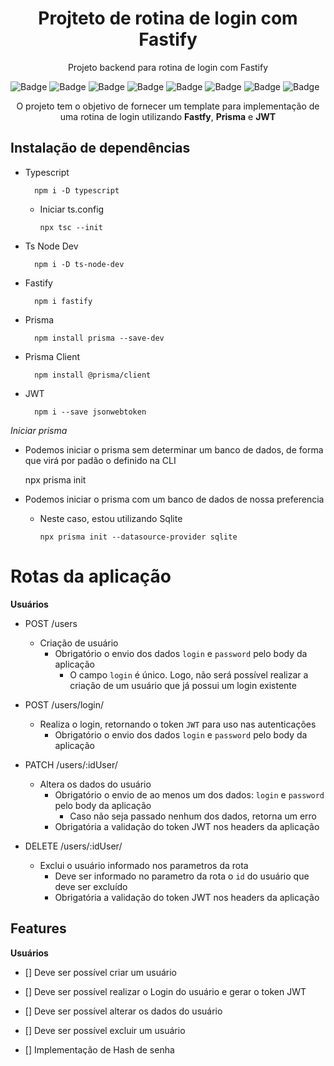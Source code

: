 <h1 align="center">Projteto de rotina de login com Fastify</h1>

<p align="center">Projeto backend para rotina de login com Fastify</p>

![Badge](https://img.shields.io/badge/Version-1.0.0-yellow?style=for-the-badge&logo=ghost)
![Badge](https://img.shields.io/badge/Typescript-^4.9.5-blue?style=for-the-badge&logo=ghost)
![Badge](https://img.shields.io/badge/Prisma-4.11.0-blue?style=for-the-badge&logo=ghost)
![Badge](https://img.shields.io/badge/Prisma_Client-^4.11.0-blue?style=for-the-badge&logo=ghost)
![Badge](https://img.shields.io/badge/Fastify-^4.14.1-lightgrey?style=for-the-badge&logo=ghost)
![Badge](https://img.shields.io/badge/JWT-^9.0.0-ff69b4?style=for-the-badge&logo=ghost)
![Badge](https://img.shields.io/badge/License-MIT-brightgreen?style=for-the-badge&logo=ghost)
![Badge](https://img.shields.io/badge/Status-In_progress-%237159c1?style=for-the-badge&logo=ghost)

<p align="center">O projeto tem o objetivo de fornecer um template para implementação de uma rotina de login utilizando <b>Fastfy</b>, <b>Prisma</b> e <b>JWT</b></p>

## Instalação de dependências

- Typescript

        npm i -D typescript
    
    - Iniciar ts.config

        ```
        npx tsc --init
        ```

- Ts Node Dev

        npm i -D ts-node-dev

- Fastify

        npm i fastify

- Prisma

        npm install prisma --save-dev

- Prisma Client

        npm install @prisma/client

- JWT

        npm i --save jsonwebtoken

*Iniciar prisma*

- Podemos iniciar o prisma sem determinar um banco de dados, de forma que virá por padão o definido na CLI
    
    npx prisma init

- Podemos iniciar o prisma com um banco de dados de nossa preferencia

    - Neste caso, estou utilizando Sqlite

        ```
        npx prisma init --datasource-provider sqlite
        ```

# Rotas da aplicação

**Usuários**

- POST /users
    - Criação de usuário
        - Obrigatório o envio dos dados `login` e `password` pelo body da aplicação
            - O campo `login` é único. Logo, não será possível realizar a criação de um usuário que já possui um login existente

- POST /users/login/
    - Realiza o login, retornando o token `JWT` para uso nas autenticações
        - Obrigatório o envio dos dados `login` e `password` pelo body da aplicação

- PATCH /users/:idUser/
    - Altera os dados do usuário
        - Obrigatório o envio de ao menos um dos dados: `login` e `password` pelo body da aplicação
            - Caso não seja passado nenhum dos dados, retorna um erro
        - Obrigatória a validação do token JWT nos headers da aplicação

- DELETE /users/:idUser/
    - Exclui o usuário informado nos parametros da rota
        - Deve ser informado no parametro da rota o `id` do usuário que deve ser excluído
        - Obrigatória a validação do token JWT nos headers da aplicação

## Features

**Usuários**

- [] Deve ser possível criar um usuário

- [] Deve ser possível realizar o Login do usuário e gerar o token JWT

- [] Deve ser possível alterar os dados do usuário

- [] Deve ser possível excluir um usuário

- [] Implementação de Hash de senha